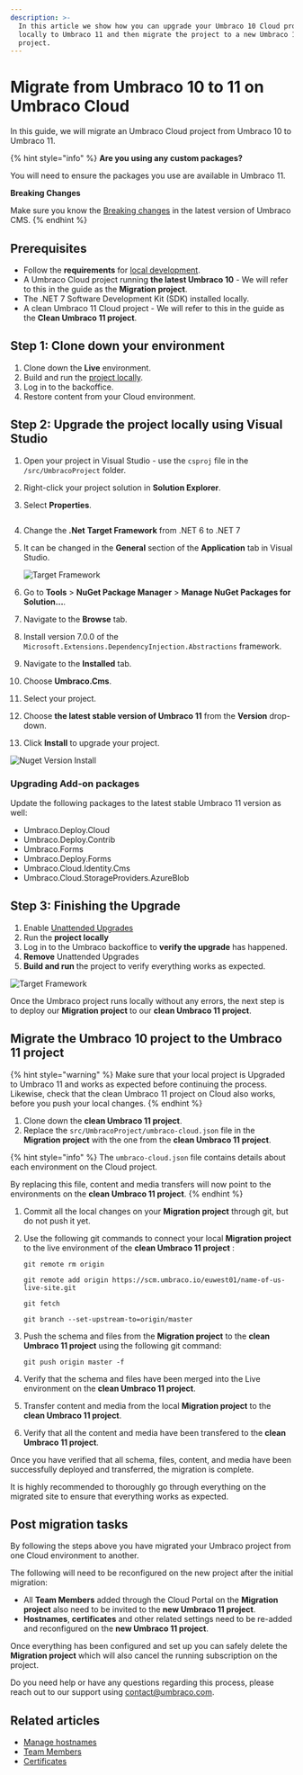 ```yaml
---
description: >-
  In this article we show how you can upgrade your Umbraco 10 Cloud project
  locally to Umbraco 11 and then migrate the project to a new Umbraco 11
  project.
---
```


# Migrate from Umbraco 10 to 11 on Umbraco Cloud

In this guide, we will migrate an Umbraco Cloud project from Umbraco 10 to Umbraco 11.

{% hint style="info" %}
**Are you using any custom packages?**

You will need to ensure the packages you use are available in Umbraco 11.

**Breaking Changes**

Make sure you know the [Breaking changes](../../umbraco-cms/fundamentals/setup/upgrading/version-specific/) in the latest version of Umbraco CMS.
{% endhint %}

## Prerequisites

* Follow the **requirements** for [local development](../../umbraco-cms/fundamentals/setup/requirements.md#local-development).
* A Umbraco Cloud project running **the latest Umbraco 10** - We will refer to this in the guide as the **Migration project**.
* The .NET 7 Software Development Kit (SDK) installed locally.
* A clean Umbraco 11 Cloud project - We will refer to this in the guide as the **Clean Umbraco 11 project**.

## Step 1: Clone down your environment

1. Clone down the **Live** environment.
2. Build and run the [project locally](../set-up/working-locally.md#running-the-site-locally).
3. Log in to the backoffice.
4. Restore content from your Cloud environment.

## Step 2: Upgrade the project locally using Visual Studio

1. Open your project in Visual Studio - use the `csproj` file in the `/src/UmbracoProject` folder.
2. Right-click your project solution in **Solution Explorer**.
3.  Select **Properties**.

    <figure><img src="images/Solution-Explorer.png" alt=""><figcaption></figcaption></figure>
4. Change the **.Net** **Target Framework** from .NET 6 to .NET 7
5.  It can be changed in the **General** section of the **Application** tab in Visual Studio.

    ![Target Framework](images/Target-Framework.png)
6. Go to **Tools** > **NuGet Package Manager** > **Manage NuGet Packages for Solution...**.
7. Navigate to the **Browse** tab.
8. Install version 7.0.0 of the `Microsoft.Extensions.DependencyInjection.Abstractions` framework.
9. Navigate to the **Installed** tab.
10. Choose **Umbraco.Cms**.
11. Select your project.
12. Choose **the latest stable version of Umbraco 11** from the **Version** drop-down.
13. Click **Install** to upgrade your project.

![Nuget Version Install](images/Nuget-Version-Install.png)

### Upgrading Add-on packages

Update the following packages to the latest stable Umbraco 11 version as well:

* Umbraco.Deploy.Cloud
* Umbraco.Deploy.Contrib
* Umbraco.Forms
* Umbraco.Deploy.Forms
* Umbraco.Cloud.Identity.Cms
* Umbraco.Cloud.StorageProviders.AzureBlob

## Step 3: Finishing the Upgrade

1. Enable [Unattended Upgrades](../../umbraco-cms/reference/configuration/unattendedsettings.md#upgrade-unattended)
2. Run the **project locally**
3. Log in to the Umbraco backoffice to **verify the upgrade** has happened.
4. **Remove** Unattended Upgrades
5. **Build and run** the project to verify everything works as expected.

![Target Framework](images/verify-v10-upgrade-locally.png)

Once the Umbraco project runs locally without any errors, the next step is to deploy our **Migration project** to our **clean Umbraco 11 project**.

## Migrate the Umbraco 10 project to the Umbraco 11 project

{% hint style="warning" %}
Make sure that your local project is Upgraded to Umbraco 11 and works as expected before continuing the process.
Likewise, check that the clean Umbraco 11 project on Cloud also works, before you push your local changes.
{% endhint %}

1. Clone down the **clean Umbraco 11 project**.
2. Replace the `src/UmbracoProject/umbraco-cloud.json` file in the **Migration project** with the one from the **clean Umbraco 11 project**.

{% hint style="info" %}
The `umbraco-cloud.json` file contains details about each environment on the Cloud project.

By replacing this file, content and media transfers will now point to the environments on the **clean Umbraco 11 project**.
{% endhint %}

1. Commit all the local changes on your **Migration project** through git, but do not push it yet.
2.  Use the following git commands to connect your local **Migration project** to the live environment of the **clean Umbraco 11 project** :

    ```
    git remote rm origin

    git remote add origin https://scm.umbraco.io/euwest01/name-of-us-live-site.git

    git fetch

    git branch --set-upstream-to=origin/master
    ```
3.  Push the schema and files from the **Migration project** to the **clean Umbraco 11 project** using the following git command:

    ```
    git push origin master -f
    ```
4. Verify that the schema and files have been merged into the Live environment on the **clean Umbraco 11 project**.
5. Transfer content and media from the local **Migration project** to the **clean Umbraco 11 project**.
6. Verify that all the content and media have been transfered to the **clean Umbraco 11 project**.

Once you have verified that all schema, files, content, and media have been successfully deployed and transferred, the migration is complete.

It is highly recommended to thoroughly go through everything on the migrated site to ensure that everything works as expected.

## Post migration tasks

By following the steps above you have migrated your Umbraco project from one Cloud environment to another.

The following will need to be reconfigured on the new project after the initial migration:

* All **Team Members** added through the Cloud Portal on the **Migration project** also need to be invited to the **new Umbraco 11 project**.
* **Hostnames**, **certificates** and other related settings need to be re-added and reconfigured on the **new Umbraco 11 project**.

Once everything has been configured and set up you can safely delete the **Migration project** which will also cancel the running subscription on the project.

Do you need help or have any questions regarding this process, please reach out to our support using [contact@umbraco.com](mailto:contact@umbraco.com).

## Related articles

* [Manage hostnames](../set-up/project-settings/manage-hostnames/)
* [Team Members](../set-up/project-settings/team-members/)
* [Certificates](../set-up/project-settings/manage-hostnames/security-certificates.md)

